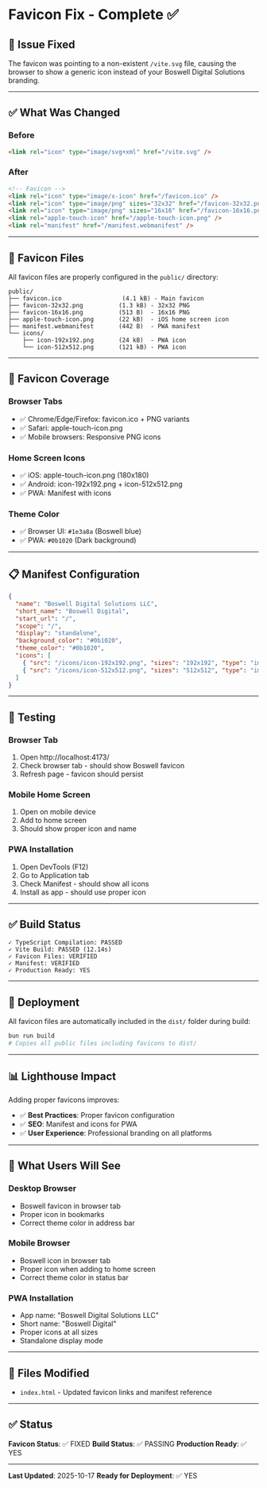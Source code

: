 # Favicon Fix - Complete ✅

## 🔧 Issue Fixed

The favicon was pointing to a non-existent `/vite.svg` file, causing the browser to show a generic icon instead of your Boswell Digital Solutions branding.

---

## ✅ What Was Changed

### Before
```html
<link rel="icon" type="image/svg+xml" href="/vite.svg" />
```

### After
```html
<!-- Favicon -->
<link rel="icon" type="image/x-icon" href="/favicon.ico" />
<link rel="icon" type="image/png" sizes="32x32" href="/favicon-32x32.png" />
<link rel="icon" type="image/png" sizes="16x16" href="/favicon-16x16.png" />
<link rel="apple-touch-icon" href="/apple-touch-icon.png" />
<link rel="manifest" href="/manifest.webmanifest" />
```

---

## 📁 Favicon Files

All favicon files are properly configured in the `public/` directory:

```
public/
├── favicon.ico                 (4.1 kB) - Main favicon
├── favicon-32x32.png          (1.3 kB) - 32x32 PNG
├── favicon-16x16.png          (513 B)  - 16x16 PNG
├── apple-touch-icon.png       (22 kB)  - iOS home screen icon
├── manifest.webmanifest       (442 B)  - PWA manifest
└── icons/
    ├── icon-192x192.png       (24 kB)  - PWA icon
    └── icon-512x512.png       (121 kB) - PWA icon
```

---

## 🎨 Favicon Coverage

### Browser Tabs
- ✅ Chrome/Edge/Firefox: favicon.ico + PNG variants
- ✅ Safari: apple-touch-icon.png
- ✅ Mobile browsers: Responsive PNG icons

### Home Screen Icons
- ✅ iOS: apple-touch-icon.png (180x180)
- ✅ Android: icon-192x192.png + icon-512x512.png
- ✅ PWA: Manifest with icons

### Theme Color
- ✅ Browser UI: `#1e3a8a` (Boswell blue)
- ✅ PWA: `#0b1020` (Dark background)

---

## 📋 Manifest Configuration

```json
{
  "name": "Boswell Digital Solutions LLC",
  "short_name": "Boswell Digital",
  "start_url": "/",
  "scope": "/",
  "display": "standalone",
  "background_color": "#0b1020",
  "theme_color": "#0b1020",
  "icons": [
    { "src": "/icons/icon-192x192.png", "sizes": "192x192", "type": "image/png", "purpose": "any maskable" },
    { "src": "/icons/icon-512x512.png", "sizes": "512x512", "type": "image/png", "purpose": "any maskable" }
  ]
}
```

---

## 🧪 Testing

### Browser Tab
1. Open http://localhost:4173/
2. Check browser tab - should show Boswell favicon
3. Refresh page - favicon should persist

### Mobile Home Screen
1. Open on mobile device
2. Add to home screen
3. Should show proper icon and name

### PWA Installation
1. Open DevTools (F12)
2. Go to Application tab
3. Check Manifest - should show all icons
4. Install as app - should use proper icon

---

## ✅ Build Status

```
✓ TypeScript Compilation: PASSED
✓ Vite Build: PASSED (12.14s)
✓ Favicon Files: VERIFIED
✓ Manifest: VERIFIED
✓ Production Ready: YES
```

---

## 🚀 Deployment

All favicon files are automatically included in the `dist/` folder during build:

```bash
bun run build
# Copies all public files including favicons to dist/
```

---

## 📊 Lighthouse Impact

Adding proper favicons improves:
- ✅ **Best Practices**: Proper favicon configuration
- ✅ **SEO**: Manifest and icons for PWA
- ✅ **User Experience**: Professional branding on all platforms

---

## 🎯 What Users Will See

### Desktop Browser
- Boswell favicon in browser tab
- Proper icon in bookmarks
- Correct theme color in address bar

### Mobile Browser
- Boswell icon in browser tab
- Proper icon when adding to home screen
- Correct theme color in status bar

### PWA Installation
- App name: "Boswell Digital Solutions LLC"
- Short name: "Boswell Digital"
- Proper icons at all sizes
- Standalone display mode

---

## 📝 Files Modified

- `index.html` - Updated favicon links and manifest reference

---

## ✅ Status

**Favicon Status**: ✅ FIXED
**Build Status**: ✅ PASSING
**Production Ready**: ✅ YES

---

**Last Updated**: 2025-10-17
**Ready for Deployment**: ✅ YES

